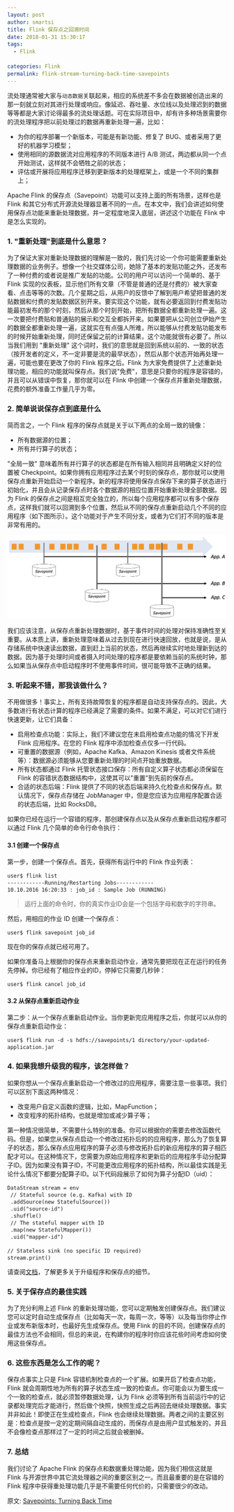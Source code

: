 ```yaml
---
layout: post
author: smartsi
title: Flink 保存点之回溯时间
date: 2018-01-31 15:30:17
tags:
  - Flink

categories: Flink
permalink: flink-stream-turning-back-time-savepoints
---
```


流处理通常被大家与`动态数据`关联起来，相应的系统差不多会在数据被创造出来的那一刻就立刻对其进行处理或响应。像延迟、吞吐量、水位线以及处理迟到的数据等等都是大家讨论得最多的流处理话题。可在实际项目中，却有许多种场景需要你的流处理程序把以前处理过的数据再重新处理一遍，比如：
- 为你的程序部署一个新版本，可能是有新功能、修复了 BUG、或者采用了更好的机器学习模型；
- 使用相同的源数据流对应用程序的不同版本进行 A/B 测试，两边都从同一个点开始测试，这样就不会牺牲之前的状态；
- 评估或开展将应用程序迁移到更新版本的处理框架上，或是一个不同的集群上；

Apache Flink 的保存点（Savepoint）功能可以支持上面的所有场景，这样也是 Flink 和其它分布式开源流处理器显著不同的一点。在本文中，我们会讲述如何使用保存点功能来重新处理数据，并一定程度地深入底层，讲述这个功能在 Flink 中是怎么实现的。

### 1. "重新处理"到底是什么意思？

为了保证大家对重新处理数据的理解是一致的，我们先讨论一个你可能需要重新处理数据的业务例子。想像一个社交媒体公司，她除了基本的发贴功能之外，还发布了一种付费的或者说是推广发贴的功能。公司的用户可以访问一个简单的、基于 Flink 实现的仪表板，显示他们所有文章（不管是普通的还是付费的）被大家查看、点击等等的次数。几个星期之后，从用户的反馈中了解到用户希望把普通的发贴数据和付费的发贴数据区别开来。要实现这个功能，就有必要返回到付费发贴功能最初发布的那个时刻，然后从那个时刻开始，把所有数据全都重新处理一遍。这一次要把付费贴和普通贴的展示和交互全都拆开来。如果要把从公司创立伊始产生的数据全都重新处理一遍，这就实在有点强人所难，所以能够从付费发贴功能发布的时候开始重新处理，同时还保留之前的计算结果，这个功能就很有必要了。所以当我们用到 "重新处理" 这个词时，我们的意思就是回到系统以前的、一致的状态（按开发者的定义，不一定非要是流的最早状态），然后从那个状态开始再处理一遍，可能也要在更改了你的 Flink 程序之后。Flink 为大家免费提供了上述重新处理功能，相应的功能就叫保存点。我们说"免费"，意思是只要你的程序是容错的，并且可以从错误中恢复，那你就可以在 Flink 中创建一个保存点并重新处理数据，花费的额外准备工作量几乎为零。

### 2. 简单说说保存点到底是什么

简而言之，一个 Flink 程序的保存点就是关于以下两点的全局一致的镜像：
- 所有数据源的位置；
- 所有并行算子的状态；

"全局一致" 意味着所有并行算子的状态都是在所有输入相同并且明确定义好的位置被 Checkpoint。如果你拥有应用程序过去某个时刻的保存点，那你就可以使用保存点重新开始启动一个新程序。新的程序将使用保存点保存下来的算子状态进行初始化，并且会从记录保存点时各个数据源的相应位置开始重新处理全部数据。因为 Flink 的保存点之间是相互完全独立的，所以每个应用程序都可以有多个保存点，这样我们就可以回溯到多个位置，然后从不同的保存点重新启动几个不同的应用程序（如下图所示）。这个功能对于产生不同分支，或者为它们打不同的版本是非常有用的。

![](img-flink-stream-turning-back-time-savepoints-1.png)

我们应该注意，从保存点重新处理数据时，基于事件时间的处理对保持准确性至关重要。从本质上讲，重新处理意味着从过去到现在进行快速回放，也就是说，是从存储系统中快速读出数据，直到赶上当前的状态，然后再继续实时地处理新到达的数据。因为基于处理时间或者摄入时间处理的程序都是要依赖当前的系统时钟，那么如果当从保存点中启动程序时不使用事件时间，很可能导致不正确的结果。

### 3. 听起来不错，那我该做什么？

不用做很多！事实上，所有支持故障恢复的程序都是自动支持保存点的。因此，大多数进行有状态计算的程序已经满足了需要的条件。如果不满足，可以对它们进行快速更新，让它们具备：
- 启用检查点功能：实际上，我们不建议您在未启用检查点功能的情况下开发 Flink 应用程序。在您的 Flink 程序中添加检查点仅多一行代码。
- 可重置的数据源（例如，Apache Kafka、Amazon Kinesis 或者文件系统等）：数据源必须能够从您要重新处理的时间点开始重放数据。
- 所有状态都通过 Flink 托管状态接口保存：所有自定义算子状态都必须保留在 Flink 的容错状态数据结构中，这使其可以"重置"到先前的保存点。
- 合适的状态后端：Flink 提供了不同的状态后端来持久化检查点和保存点。默认情况下，保存点存储在 JobManager 中，但是您应该为应用程序配置合适的状态后端，比如 RocksDB。

如果你已经在运行一个容错的程序，那创建保存点以及从保存点重新启动程序都可以通过 Flink 几个简单的命令行命令执行：

#### 3.1 创建一个保存点

第一步，创建一个保存点。首先，获得所有运行中的 Flink 作业列表：
```
user$ flink list
------------Running/Restarting Jobs------------
10.10.2016 16:20:33 : job_id : Sample Job (RUNNING)
```

> 运行上面的命令时，你的真实作业ID会是一个包括字母和数字的字符串。

然后，用相应的作业 ID 创建一个保存点：
```
user$ flink savepoint job_id
```
现在你的保存点就已经可用了。

如果你准备马上根据你的保存点来重新启动作业，通常先要把现在正在运行的任务先停掉。你已经有了相应作业的ID，停掉它只需要几秒钟：
```
user$ flink cancel job_id
```

#### 3.2 从保存点重新启动作业

第二步：从一个保存点重新启动作业。当你更新完应用程序之后，你就可以从你的保存点重新启动作业：
```
user$ flink run -d -s hdfs://savepoints/1 directory/your-updated-application.jar
```

### 4. 如果我想升级我的程序，该怎样做？

如果你想从一个保存点重新启动一个修改过的应用程序，需要注意一些事项。我们可以区别下面这两种情况：
- 改变用户自定义函数的逻辑，比如，MapFunction；
- 改变程序的拓扑结构，也就是增加或减少算子等；

第一种情况很简单，不需要什么特别的准备。你可以根据你的需要去修改函数代码。但是，如果您从保存点启动一个修改过拓扑后的的应用程序，那么为了恢复算子的状态，那么保存点应用程序的算子必须与修改拓扑后的新应用程序的算子相匹配才可以。在这种情况下，您需要为原始应用程序和更新后的应用程序手动分配算子ID。因为如果没有算子ID，不可能更改应用程序的拓扑结构，所以最佳实践是无论什么情况下都要分配算子ID。以下代码段展示了如何为算子分配ID（uid）：
```
DataStream stream = env
 // Stateful source (e.g. Kafka) with ID
 .addSource(new StatefulSource())
 .uid("source-id")
 .shuffle()
 // The stateful mapper with ID
 .map(new StatefulMapper())
 .uid("mapper-id")

// Stateless sink (no specific ID required)
stream.print()
```

请查阅[文档](https://ci.apache.org/projects/flink/flink-docs-release-1.12/ops/upgrading.html)，了解更多关于升级程序和保存点的细节。

### 5. 关于保存点的最佳实践

为了充分利用上述 Flink 的重新处理功能，您可以定期触发创建保存点。我们建议您可以定时自动生成保存点（比如每天一次，每周一次，等等）以及每当你停止作业或发布新版本时，也最好先生成保存点。使用 Flink 的目的不同，创建保存点的最佳方法也不会相同，但总的来说，在构建你的程序时你应该花些时间考虑如何使用这些保存点。

### 6. 这些东西是怎么工作的呢？

保存点事实上只是 Flink 容错机制检查点的一个扩展。如果开启了检查点功能，Flink 就会周期性地为所有的算子状态生成一致的检查点。你可能会以为要生成一个一致的检查点，就必须暂停数据处理，认为 Flink 必须等到所有当前运行中的记录都处理完后才能进行，然后做个快照，快照生成之后再回去继续处理数据。事实并非如此！即使正在生成检查点，Flink 也会继续处理数据。两者之间的主要区别是：检查点是按一定的定期间隔自动生成的，而保存点是由用户显式触发的，并且不会像检查点那样过了一定的时间之后就会被删掉。

### 7. 总结

我们讨论了 Apache Flink 的保存点和数据重处理功能，因为我们相信这就是 Flink 与开源世界中其它流处理器之间的重要区别之一。而且最重要的是在容错的 Flink 程序中获得重处理功能几乎是不需要任何代价的，只需要很少的改动。

原文: [Savepoints: Turning Back Time](https://data-artisans.com/blog/turning-back-time-savepoints)
